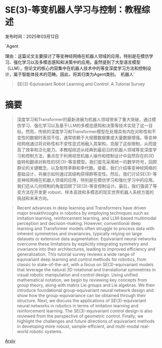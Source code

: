 # SE(3)-等变机器人学习与控制：教程综述

发布时间：2025年03月12日

`Agent

理由：这篇论文主要探讨了等变神经网络在机器人领域的应用，特别是在模仿学习、强化学习以及多模态感知和决策中的应用。虽然提到了大型语言模型（LLM），但论文的核心内容集中在机器人技术中的等变深度学习方法和控制设计，属于智能体技术的范畴。因此，将其归类为Agent类别。` `机器人`

> SE(3)-Equivariant Robot Learning and Control: A Tutorial Survey

# 摘要

> 深度学习和Transformer的最新进展为机器人领域带来了重大突破，通过模仿学习、强化学习以及基于LLM的多模态感知和决策等技术实现了这一目标。然而，传统的深度学习和Transformer模型在处理具有内在对称性和不变性的数据时表现不佳，通常依赖于大规模数据集或大量数据增强。等变神经网络通过将对称性和不变性显式地融入其架构，克服了这些限制，从而提高了效率和泛化能力。本教程综述从经典到最前沿的机器人领域等变深度学习和控制方法，重点在于利用视觉机器人操作和控制设计中自然存在的3D旋转和翻译对称性的SE(3)-等变模型。我们首先采用统一的数学符号，回顾群论的关键概念，以及矩阵李群和李代数。接着，我们介绍等变神经网络的基础设计，并展示如何通过其结构获得群等变性。然后，我们讨论SE(3)-等变神经网络在机器人领域的应用，特别是在模仿学习和强化学习中的应用。我们还从几何控制的角度回顾了SE(3)-等变控制设计。最后，我们强调了等变方法在开发更 robust、样本高效和多模态的现实世界机器人系统方面的挑战和未来方向。

> Recent advances in deep learning and Transformers have driven major breakthroughs in robotics by employing techniques such as imitation learning, reinforcement learning, and LLM-based multimodal perception and decision-making. However, conventional deep learning and Transformer models often struggle to process data with inherent symmetries and invariances, typically relying on large datasets or extensive data augmentation. Equivariant neural networks overcome these limitations by explicitly integrating symmetry and invariance into their architectures, leading to improved efficiency and generalization. This tutorial survey reviews a wide range of equivariant deep learning and control methods for robotics, from classic to state-of-the-art, with a focus on SE(3)-equivariant models that leverage the natural 3D rotational and translational symmetries in visual robotic manipulation and control design. Using unified mathematical notation, we begin by reviewing key concepts from group theory, along with matrix Lie groups and Lie algebras. We then introduce foundational group-equivariant neural network design and show how the group-equivariance can be obtained through their structure. Next, we discuss the applications of SE(3)-equivariant neural networks in robotics in terms of imitation learning and reinforcement learning. The SE(3)-equivariant control design is also reviewed from the perspective of geometric control. Finally, we highlight the challenges and future directions of equivariant methods in developing more robust, sample-efficient, and multi-modal real-world robotic systems.

[Arxiv](https://arxiv.org/abs/2503.09829)